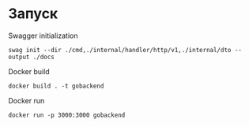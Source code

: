 # Запуск

Swagger initialization
```shell
swag init --dir ./cmd,./internal/handler/http/v1,./internal/dto --output ./docs
```

Docker build
```shell
docker build . -t gobackend
```

Docker run
```shell
docker run -p 3000:3000 gobackend
```
